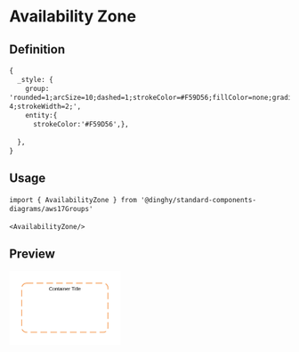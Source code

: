 # Availability Zone

## Definition

```
{
  _style: {
    group: 'rounded=1;arcSize=10;dashed=1;strokeColor=#F59D56;fillColor=none;gradientColor=none;dashPattern=8 4;strokeWidth=2;',
    entity:{
      strokeColor:'#F59D56',},
    
  },
}
```

## Usage

```
import { AvailabilityZone } from '@dinghy/standard-components-diagrams/aws17Groups'

<AvailabilityZone/>
```

## Preview

<img src="./availability-zone.png" width="200"/>
